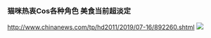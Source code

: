 ### 猫咪热衷Cos各种角色 美食当前超淡定
http://www.chinanews.com/tp/hd2011/2019/07-16/892260.shtml
![](http://i2.chinanews.com/simg/hd/2019/07/16/f34eda7843444c4486edbae622b0edc6.jpg)